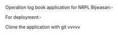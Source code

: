 Operation log book application for NRPL Bijwasan:-

For deployment:-

Clone the application with git
vvvvv